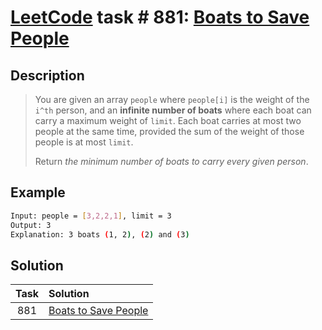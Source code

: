 # [LeetCode][leetcode] task # 881: [Boats to Save People][task]

Description
-----------

> You are given an array `people` where `people[i]` is the weight of the `i^th` person,
> and an **infinite number of boats** where each boat can carry a maximum weight of `limit`.
> Each boat carries at most two people at the same time, provided the sum of the weight of those people is at most `limit`.
> 
> Return _the minimum number of boats to carry every given person_.

 Example
-------

```sh
Input: people = [3,2,2,1], limit = 3
Output: 3
Explanation: 3 boats (1, 2), (2) and (3)
```

Solution
--------

| Task | Solution                         |
|:----:|:---------------------------------|
| 881  | [Boats to Save People][solution] |


[leetcode]: <http://leetcode.com/>
[task]: <https://leetcode.com/problems/boats-to-save-people/>
[solution]: <https://github.com/wellaxis/praxis-leetcode/blob/main/src/main/java/com/witalis/praxis/leetcode/task/h9/p881/option/Practice.java>
